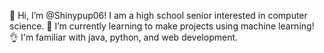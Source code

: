 👋 Hi, I’m @Shinypup06! I am a high school senior interested in computer science.
🌱 I’m currently learning to make projects using machine learning!
👌 I'm familiar with java, python, and web development.

<!---
Shinypup06/Shinypup06 is a ✨ special ✨ repository because its `README.md` (this file) appears on your GitHub profile.
You can click the Preview link to take a look at your changes.
--->
